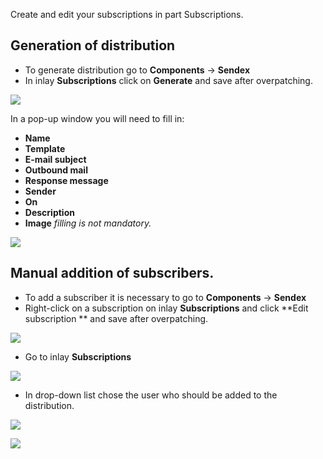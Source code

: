 Create and edit your subscriptions in part Subscriptions.

## Generation of distribution
* To generate distribution go to **Components** -> **Sendex**
* In inlay **Subscriptions** click on **Generate** and save after overpatching.

[![](http://file.modx.pro/files/2/a/f/2af549ef2d714b69e4369fda479de69es.jpg)](http://file.modx.pro/files/2/a/f/2af549ef2d714b69e4369fda479de69e.png)

In a pop-up window you will need to fill in:

* **Name**
* **Template**
* **E-mail subject**
* **Outbound mail**
* **Response message**
* **Sender**
* **On**
* **Description**
* **Image** *filling is not mandatory.*

[![](http://file.modx.pro/files/a/3/0/a3059d34688e43b4c4c17dc0a750c930s.jpg)](http://file.modx.pro/files/a/3/0/a3059d34688e43b4c4c17dc0a750c930.png)

## Manual addition of subscribers.
* To add a subscriber it is necessary to go to **Components** -> **Sendex**
* Right-click on a subscription on inlay **Subscriptions** and click **Edit subscription ** and save after overpatching.

[![](http://file.modx.pro/files/a/5/b/a5b5bc9a4020110a51853f073ad71e48s.jpg)](http://file.modx.pro/files/a/5/b/a5b5bc9a4020110a51853f073ad71e48.png)

* Go to inlay **Subscriptions**

[![](http://file.modx.pro/files/2/c/6/2c6b4a5878e3ba8cca8582ef0665a79es.jpg)](http://file.modx.pro/files/2/c/6/2c6b4a5878e3ba8cca8582ef0665a79e.png)

* In drop-down list chose the user who should be added to the distribution.

[![](http://file.modx.pro/files/3/f/b/3fb80280c1ca094329af7cac814a185as.jpg)](http://file.modx.pro/files/3/f/b/3fb80280c1ca094329af7cac814a185a.png)

[![](http://file.modx.pro/files/e/f/7/ef782c213e39f644f76ab716ba187663s.jpg)](http://file.modx.pro/files/e/f/7/ef782c213e39f644f76ab716ba187663.png)
